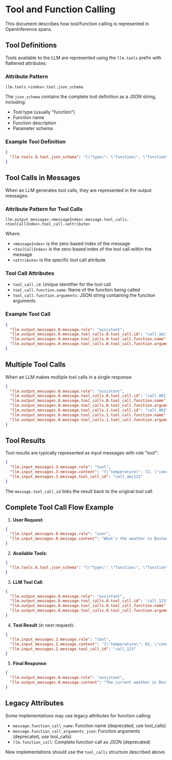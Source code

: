 # Tool and Function Calling

This document describes how tool/function calling is represented in OpenInference spans.

## Tool Definitions

Tools available to the LLM are represented using the `llm.tools` prefix with flattened attributes:

### Attribute Pattern

`llm.tools.<index>.tool.json_schema`

The `json_schema` contains the complete tool definition as a JSON string, including:
- Tool type (usually "function")
- Function name
- Function description
- Parameter schema

### Example Tool Definition

```json
{
  "llm.tools.0.tool.json_schema": "{\"type\": \"function\", \"function\": {\"name\": \"get_weather\", \"description\": \"Get current weather for a location\", \"parameters\": {\"type\": \"object\", \"properties\": {\"location\": {\"type\": \"string\", \"description\": \"City and state\"}}, \"required\": [\"location\"]}}}"
}
```

## Tool Calls in Messages

When an LLM generates tool calls, they are represented in the output messages:

### Attribute Pattern for Tool Calls

`llm.output_messages.<messageIndex>.message.tool_calls.<toolCallIndex>.tool_call.<attribute>`

Where:
- `<messageIndex>` is the zero-based index of the message
- `<toolCallIndex>` is the zero-based index of the tool call within the message
- `<attribute>` is the specific tool call attribute

### Tool Call Attributes

- `tool_call.id`: Unique identifier for the tool call
- `tool_call.function.name`: Name of the function being called
- `tool_call.function.arguments`: JSON string containing the function arguments

### Example Tool Call

```json
{
  "llm.output_messages.0.message.role": "assistant",
  "llm.output_messages.0.message.tool_calls.0.tool_call.id": "call_abc123",
  "llm.output_messages.0.message.tool_calls.0.tool_call.function.name": "get_weather",
  "llm.output_messages.0.message.tool_calls.0.tool_call.function.arguments": "{\"location\": \"San Francisco, CA\"}"
}
```

## Multiple Tool Calls

When an LLM makes multiple tool calls in a single response:

```json
{
  "llm.output_messages.0.message.role": "assistant",
  "llm.output_messages.0.message.tool_calls.0.tool_call.id": "call_001",
  "llm.output_messages.0.message.tool_calls.0.tool_call.function.name": "get_weather",
  "llm.output_messages.0.message.tool_calls.0.tool_call.function.arguments": "{\"location\": \"New York\"}",
  "llm.output_messages.0.message.tool_calls.1.tool_call.id": "call_002",
  "llm.output_messages.0.message.tool_calls.1.tool_call.function.name": "get_weather",
  "llm.output_messages.0.message.tool_calls.1.tool_call.function.arguments": "{\"location\": \"London\"}"
}
```

## Tool Results

Tool results are typically represented as input messages with role "tool":

```json
{
  "llm.input_messages.3.message.role": "tool",
  "llm.input_messages.3.message.content": "{\"temperature\": 72, \"condition\": \"sunny\"}",
  "llm.input_messages.3.message.tool_call_id": "call_abc123"
}
```

The `message.tool_call_id` links the result back to the original tool call.

## Complete Tool Call Flow Example

1. **User Request**:
```json
{
  "llm.input_messages.0.message.role": "user",
  "llm.input_messages.0.message.content": "What's the weather in Boston?"
}
```

2. **Available Tools**:
```json
{
  "llm.tools.0.tool.json_schema": "{\"type\": \"function\", \"function\": {\"name\": \"get_weather\", \"description\": \"Get current weather\", \"parameters\": {\"type\": \"object\", \"properties\": {\"location\": {\"type\": \"string\"}}}}}"
}
```

3. **LLM Tool Call**:
```json
{
  "llm.output_messages.0.message.role": "assistant",
  "llm.output_messages.0.message.tool_calls.0.tool_call.id": "call_123",
  "llm.output_messages.0.message.tool_calls.0.tool_call.function.name": "get_weather",
  "llm.output_messages.0.message.tool_calls.0.tool_call.function.arguments": "{\"location\": \"Boston, MA\"}"
}
```

4. **Tool Result** (in next request):
```json
{
  "llm.input_messages.2.message.role": "tool",
  "llm.input_messages.2.message.content": "{\"temperature\": 65, \"condition\": \"cloudy\"}",
  "llm.input_messages.2.message.tool_call_id": "call_123"
}
```

5. **Final Response**:
```json
{
  "llm.output_messages.0.message.role": "assistant",
  "llm.output_messages.0.message.content": "The current weather in Boston is 65°F and cloudy."
}
```

## Legacy Attributes

Some implementations may use legacy attributes for function calling:
- `message.function_call_name`: Function name (deprecated, use tool_calls)
- `message.function_call_arguments_json`: Function arguments (deprecated, use tool_calls)
- `llm.function_call`: Complete function call as JSON (deprecated)

New implementations should use the `tool_calls` structure described above.